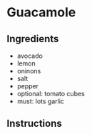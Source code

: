 # Guacamole

## Ingredients
* avocado
* lemon
* oninons
* salt
* pepper
* optional: tomato cubes
* must: lots 
garlic
## Instructions

